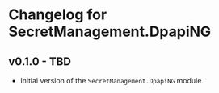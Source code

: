 # Changelog for SecretManagement.DpapiNG

## v0.1.0 - TBD

+ Initial version of the `SecretManagement.DpapiNG` module
